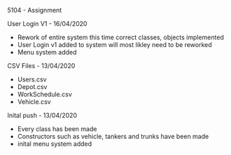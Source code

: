 5104 - Assignment


User Login V1 - 16/04/2020

- Rework of entire system this time correct classes, objects implemented
- User Login v1 added to system will most likley need to be reworked
- Menu system added


CSV Files - 13/04/2020

- Users.csv
- Depot.csv
- WorkSchedule.csv
- Vehicle.csv

Inital push - 13/04/2020

- Every class has been made 
- Constructors such as vehicle, tankers and trunks have been made
- inital menu system added

